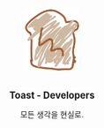 <br />

<div align="center">
  
<img src="https://raw.githubusercontent.com/The-Toast/.github/main/assets/logo.png" width="100" />

<br />
<br />

<b><big>Toast - Developers</big></b>
<p>모든 생각을 현실로.</p>

</div>

<br />
